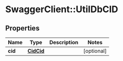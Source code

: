 # SwaggerClient::UtilDbCID

## Properties
Name | Type | Description | Notes
------------ | ------------- | ------------- | -------------
**cid** | [**CidCid**](CidCid.md) |  | [optional] 

